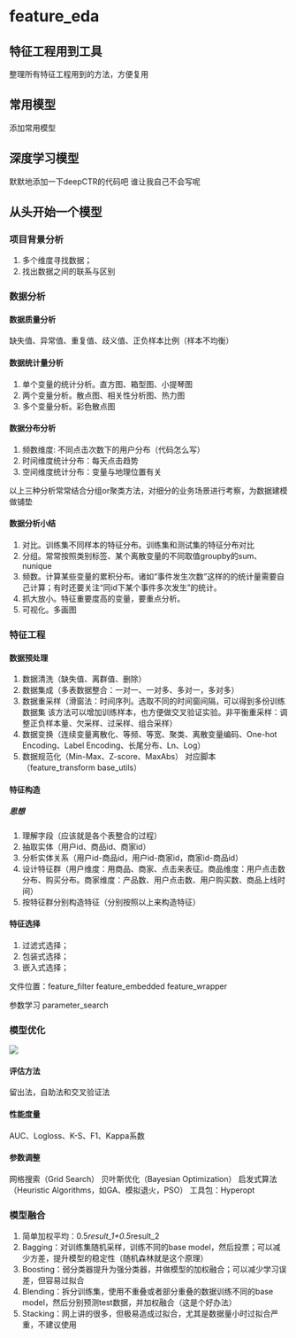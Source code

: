 # feature_eda
## 特征工程用到工具
整理所有特征工程用到的方法，方便复用

## 常用模型
添加常用模型

## 深度学习模型
默默地添加一下deepCTR的代码吧
谁让我自己不会写呢

## 从头开始一个模型
### 项目背景分析
1. 多个维度寻找数据；
2. 找出数据之间的联系与区别
### 数据分析
#### 数据质量分析
缺失值、异常值、重复值、歧义值、正负样本比例（样本不均衡）

#### 数据统计量分析
1. 单个变量的统计分析。直方图、箱型图、小提琴图
2. 两个变量分析。散点图、相关性分析图、热力图
3. 多个变量分析。彩色散点图

#### 数据分布分析
1. 频数维度:
不同点击次数下的用户分布（代码怎么写）
2. 时间维度统计分布：每天点击趋势
3. 空间维度统计分布：变量与地理位置有关

以上三种分析常常结合分组or聚类方法，对细分的业务场景进行考察，为数据建模做铺垫

#### 数据分析小结
1. 对比。训练集不同样本的特征分布。训练集和测试集的特征分布对比
2. 分组。常常按照类别标签、某个离散变量的不同取值groupby的sum、nunique
3. 频数。计算某些变量的累积分布。诸如“事件发生次数”这样的的统计量需要自己计算；有时还要关注“同id下某个事件多次发生”的统计。
4. 抓大放小。特征重要度高的变量，要重点分析。
5. 可视化。多画图

### 特征工程
#### 数据预处理
1. 数据清洗（缺失值、离群值、删除）
2. 数据集成（多表数据整合：一对一、一对多、多对一，多对多）
3. 数据重采样（滑窗法：时间序列。选取不同的时间窗间隔，可以得到多份训练数据集
该方法可以增加训练样本，也方便做交叉验证实验。非平衡重采样：调整正负样本量、欠采样、过采样、组合采样）
4. 数据变换（连续变量离散化、等频、等宽、聚类、离散变量编码、One-hot Encoding、Label Encoding、长尾分布、Ln、Log）
5. 数据规范化（Min-Max、Z-score、MaxAbs）
对应脚本（feature_transform base_utils）

#### 特征构造
##### 思想
1. 理解字段（应该就是各个表整合的过程）
2. 抽取实体（用户id、商品id、商家id）
3. 分析实体关系（用户id-商品id，用户id-商家id，商家id-商品id）
4. 设计特征群（用户维度：用商品、商家、点击来表征。商品维度：用户点击数分布、购买分布。商家维度：产品数、用户点击数、用户购买数、商品上线时间）
5. 按特征群分别构造特征（分别按照以上来构造特征）

#### 特征选择
1. 过滤式选择；
2. 包装式选择；
3. 嵌入式选择；

文件位置：feature_filter feature_embedded feature_wrapper

参数学习
parameter_search

### 模型优化
![](./model_optimization.jpg)
#### 评估方法
留出法，自助法和交叉验证法

#### 性能度量
AUC、Logloss、K-S、F1、Kappa系数

#### 参数调整
网格搜索（Grid Search）
贝叶斯优化（Bayesian Optimization）
启发式算法（Heuristic Algorithms，如GA、模拟退火，PSO）
工具包：Hyperopt

### 模型融合
1. 简单加权平均：0.5*result_1+0.5*result_2
2. Bagging：对训练集随机采样，训练不同的base model，然后投票；可以减少方差，提升模型的稳定性（随机森林就是这个原理）
3. Boosting：弱分类器提升为强分类器，并做模型的加权融合；可以减少学习误差，但容易过拟合
4. Blending：拆分训练集，使用不重叠或者部分重叠的数据训练不同的base model，然后分别预测test数据，并加权融合（这是个好办法）
5. Stacking：网上讲的很多，但极易造成过拟合，尤其是数据量小时过拟合严重，不建议使用
